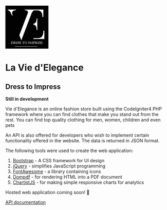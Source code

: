 ![VE](/public/assets/img/logo.png)

# La Vie d'Elegance

## Dress to Impress

**Still in development**

Vie d'Elegance is an online fashion store built using the CodeIgniter4 PHP framework where you can find clothes that make you stand out from the rest. You can find top quality clothing for men, women, children and even pets

An API is also offered for developers who wish to implement certain functionality offered in the website. The data is returned in JSON format.

The following tools were used to create the web application:

1. [Bootstrap](https://getbootstrap.com) - A CSS framework for UI design
2. [jQuery](https://jquery.com) - simplifies JavaScript programming
3. [FontAwesome](https://fontawesome.com) - a library containing icons
4. [Dompdf](https://github.com/dompdf/dompdf) - for rendering HTML into a PDF document
5. [ChartistJS](https://gionkunz.github.io/chartist-js/) - for making simple responsive charts for analytics

Hosted web application coming soon! :crossed_fingers:

[API documentation](https://documenter.getpostman.com/view/16312077/UVeCQoDT)

